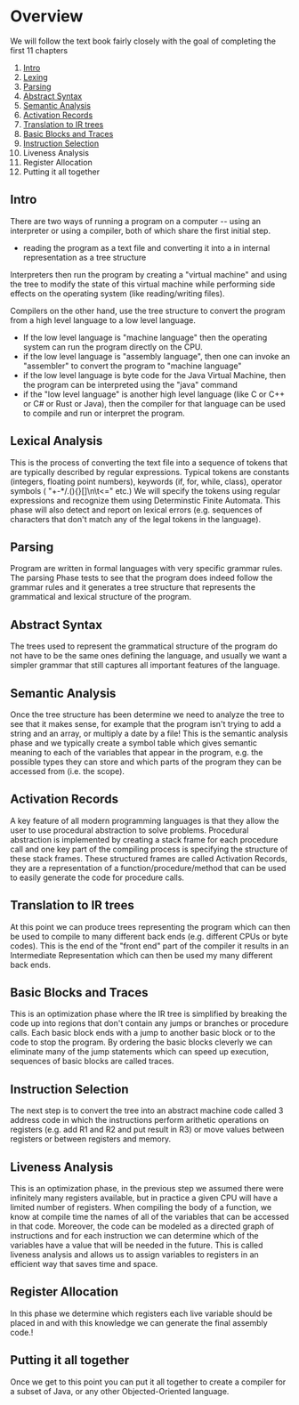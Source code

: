 # Overview

We will follow the text book fairly closely with the goal of completing the first 11 chapters

1. [Intro](#intro)
2. [Lexing](#lexical-analysis)
3. [Parsing](#parsing)
4. [Abstract Syntax](#abstract-syntax)
5. [Semantic Analysis](#semantic-analysis)
6. [Activation Records](#activation-records)
7. [Translation to IR trees](#translation-to-ir-trees)
8. [Basic Blocks and Traces](#Basic-Blocks-and-Traces)
9. [Instruction Selection](#Instruction-Selection)
10. Liveness Analysis
11. Register Allocation
12. Putting it all together




## Intro
There are two ways of running a program on a computer -- using an interpreter or using a compiler, both of which share the first initial step.
* reading the program as a text file and converting it into a in internal representation as a tree structure

Interpreters then run the program by creating a "virtual machine" and using the tree to modify the state of this virtual machine while performing side effects on the operating system (like reading/writing files). 

Compilers on the other hand, use the tree structure to convert the program from a high level language to a low level language. 
* If the low level language is "machine language" then the operating system can run the program directly on the CPU.
* if the low level language is "assembly language", then one can invoke an "assembler" to convert the program to "machine language"
* if the low level language is byte code for the Java Virtual Machine, then the program can be interpreted using the "java" command
* if the "low level language" is another high level language (like C or C++ or C# or Rust or Java), then the compiler for that language can be used to compile and run or interpret the program.




## Lexical Analysis
This is the process of converting the text file into a sequence of tokens that are typically described by regular expressions. Typical tokens are constants (integers, floating point numbers), keywords (if, for, while, class), operator symbols ( "+-*/.(){}[]\n\t<=" etc.) We will specify the tokens using regular expressions and recognize them using Determinstic Finite Automata. This phase will also detect and report on lexical errors (e.g. sequences of characters that don't match any of the legal tokens in the language).

## Parsing
Program are written in formal languages with very specific grammar rules.  The parsing Phase tests to see
that the program does indeed follow the grammar rules and it generates a tree structure that represents the grammatical and lexical structure of the program.

## Abstract Syntax
The trees used to represent the grammatical structure of the program do not have to be the same ones defining the language, and usually we want a simpler grammar that still captures all important features of the language. 

## Semantic Analysis
Once the tree structure has been determine we need to analyze the tree to see that it makes sense, for example that the program isn't trying to add a string and an array, or multiply a date by a file! This is the semantic analysis phase and we typically create a symbol table which gives semantic meaning to each
of the variables that appear in the program, e.g. the possible types they can store and which parts of the program they can be accessed from (i.e. the scope).

## Activation Records
A key feature of all modern programming languages is that they allow the user to use procedural abstraction to solve problems.  Procedural abstraction is implemented by creating a stack frame for each procedure call and one key part of the compiling process is specifying the structure of these stack frames. These structured frames are called Activation Records, they are a representation of a function/procedure/method that can be used to easily generate the code for procedure calls.


## Translation to IR trees
At this point we can produce trees representing the program which can then be used to compile to many different back ends (e.g. different CPUs or byte codes). This is the end of the "front end" part of the compiler it results in an Intermediate Representation which can then be used my many different back ends.

## Basic Blocks and Traces
This is an optimization phase where the IR tree is simplified by breaking the code up into regions that don't contain any jumps or branches or procedure calls. Each basic block ends with a jump to another basic block or to the code to stop the program. By ordering the basic blocks cleverly we can eliminate many of the jump statements which can speed up execution, sequences of basic blocks are called traces.

## Instruction Selection
The next step is to convert the tree into an abstract machine code called 3 address code in which
the instructions perform arithetic operations on registers (e.g. add R1 and R2 and put result in R3)
or move values between registers or between registers and memory.

## Liveness Analysis
This is an optimization phase, in the previous step we assumed there were infinitely many registers available, but in practice a given CPU will have a limited number of registers. When compiling the body of a function, we know at compile time the names of all of the variables that can be accessed in that code. Moreover, the code can be modeled as a directed graph of instructions and for each instruction we can determine which of the variables have a value that will be needed in the future. This is called liveness analysis and allows us to assign variables to registers in an efficient way that saves time and space.


## Register Allocation
In this phase we determine which registers each live variable should be placed in and with this knowledge we can generate the final assembly code.!

## Putting it all together
Once we get to this point you can put it all together to create a compiler for a subset of Java, or any other Objected-Oriented language.

